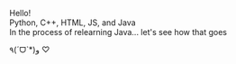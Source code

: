 
<!---
ashleyh12/ashleyh12 is a ✨ special ✨ repository because its `README.md` (this file) appears on your GitHub profile.
You can click the Preview link to take a look at your changes.
--->
Hello! <br />
Python, C++, HTML, JS, and Java <br />
In the process of relearning Java... let's see how that goes <br />

٩(ˊᗜˋ*)و ♡

